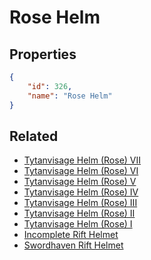 # Rose Helm

<no description available>

## Properties

```json
{
    "id": 326,
    "name": "Rose Helm"
}
```

## Related

- [Tytanvisage Helm (Rose) VII](../items/19811-tytanvisage-helm-rose-vii.md)
- [Tytanvisage Helm (Rose) VI](../items/19810-tytanvisage-helm-rose-vi.md)
- [Tytanvisage Helm (Rose) V](../items/19809-tytanvisage-helm-rose-v.md)
- [Tytanvisage Helm (Rose) IV](../items/19808-tytanvisage-helm-rose-iv.md)
- [Tytanvisage Helm (Rose) III](../items/19807-tytanvisage-helm-rose-iii.md)
- [Tytanvisage Helm (Rose) II](../items/19806-tytanvisage-helm-rose-ii.md)
- [Tytanvisage Helm (Rose) I](../items/19805-tytanvisage-helm-rose-i.md)
- [Incomplete Rift Helmet](../items/19796-incomplete-rift-helmet.md)
- [Swordhaven Rift Helmet](../items/19797-swordhaven-rift-helmet.md)

